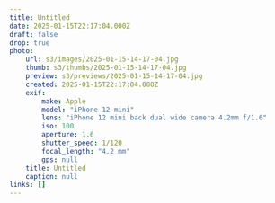```yaml
---
title: Untitled
date: 2025-01-15T22:17:04.000Z
draft: false
drop: true
photo:
    url: s3/images/2025-01-15-14-17-04.jpg
    thumb: s3/thumbs/2025-01-15-14-17-04.jpg
    preview: s3/previews/2025-01-15-14-17-04.jpg
    created: 2025-01-15T22:17:04.000Z
    exif:
        make: Apple
        model: "iPhone 12 mini"
        lens: "iPhone 12 mini back dual wide camera 4.2mm f/1.6"
        iso: 100
        aperture: 1.6
        shutter_speed: 1/120
        focal_length: "4.2 mm"
        gps: null
    title: Untitled
    caption: null
links: []
---
```

